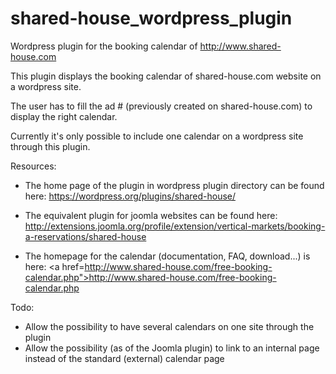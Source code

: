 # shared-house_wordpress_plugin
Wordpress plugin for the booking calendar of http://www.shared-house.com 

This plugin displays the booking calendar of shared-house.com website on a wordpress site.

The user has to fill the ad # (previously created on shared-house.com) to display the right calendar.

Currently it's only possible to include one calendar on a wordpress site through this plugin.

Resources:
- The home page of the plugin in wordpress plugin directory can be found here:
<a href="https://wordpress.org/plugins/shared-house/">https://wordpress.org/plugins/shared-house/</a>

- The equivalent plugin for joomla websites can be found here:
<a href="http://extensions.joomla.org/profile/extension/vertical-markets/booking-a-reservations/shared-house">http://extensions.joomla.org/profile/extension/vertical-markets/booking-a-reservations/shared-house</a>

- The homepage for the calendar (documentation, FAQ, download...) is here:
<a href=http://www.shared-house.com/free-booking-calendar.php">http://www.shared-house.com/free-booking-calendar.php</a>



Todo:
- Allow the possibility to have several calendars on one site through the plugin
- Allow the possibility (as of the Joomla plugin) to link to an internal page instead of the standard (external) calendar page
